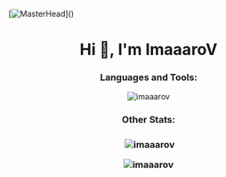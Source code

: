 [![MasterHead]([https://visme.co/blog/wp-content/uploads/2019/10/animated-presentation-software-header.gif](https://steamuserimages-a.akamaihd.net/ugc/1648846905200035031/1EF58909B581DF10A400EDFAA18F4E89CFA61349/?imw=637&imh=358&ima=fit&impolicy=Letterbox&imcolor=%23000000&letterbox=true))]()
<h1 align="center">Hi 👋, I'm ImaaaroV</h1>

<h3 align="center">Languages and Tools:</h3>

<p align="center"><img align="center" src="https://github-readme-stats.vercel.app/api/top-langs?username=imaaarov&show_icons=true&locale=en&layout=compact&theme=dracula" alt="imaaarov" /></p>
<h3 align="center"> Other Stats: <h3>
<p align="center">&nbsp;<img align="center" src="https://github-readme-stats.vercel.app/api?username=imaaarov&show_icons=true&locale=en&theme=transparent" alt="imaaarov" /></p>

<p align="center"><img align="center" src="https://github-readme-streak-stats.herokuapp.com?user=imaaarov&theme=dark&hide_border=true&border_radius=15&fire=DD2727" alt="imaaarov" /></p>
